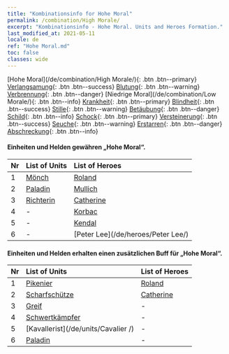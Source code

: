```yaml
---
title: "Kombinationsinfo for Hohe Moral"
permalink: /combination/High Morale/
excerpt: "Kombinationsinfo - Hohe Moral. Units and Heroes Formation."
last_modified_at: 2021-05-11
locale: de
ref: "Hohe Moral.md"
toc: false
classes: wide
---
```


  [Hohe Moral](/de/combination/High Morale/){: .btn .btn--primary} [Verlangsamung](/de/combination/Slow/){: .btn .btn--success} [Blutung](/de/combination/Bleeding/){: .btn .btn--warning} [Verbrennung](/de/combination/Burning/){: .btn .btn--danger} [Niedrige Moral](/de/combination/Low Morale/){: .btn .btn--info} [Krankheit](/de/combination/Disease/){: .btn .btn--primary} [Blindheit](/de/combination/Blind/){: .btn .btn--success} [Stille](/de/combination/Silence/){: .btn .btn--warning} [Betäubung](/de/combination/Stun/){: .btn .btn--danger} [Schild](/de/combination/Shield/){: .btn .btn--info} [Schock](/de/combination/Static/){: .btn .btn--primary} [Versteinerung](/de/combination/Petrify/){: .btn .btn--success} [Seuche](/de/combination/Plague/){: .btn .btn--warning} [Erstarren](/de/combination/Freeze/){: .btn .btn--danger} [Abschreckung](/de/combination/Deterrence/){: .btn .btn--info} 


#### Einheiten und Helden gewähren „Hohe Moral“.

  | Nr |  List of Units  | List of Heroes | 
  |:---|:----------------|:---------------| 
  | 1 | [Mönch](/de/units/Monk/) | [Roland](/de/heroes/Roland/) |
  | 2 | [Paladin](/de/units/Paladin/) | [Mullich](/de/heroes/Mullich/) |
  | 3 | [Richterin](/de/units/Judicator/) | [Catherine](/de/heroes/Catherine/) |
  | 4 | - | [Korbac](/de/heroes/Korbac/) |
  | 5 | - | [Kendal](/de/heroes/Kendal/) |
  | 6 | - | [Peter Lee](/de/heroes/Peter Lee/) |


#### Einheiten und Helden erhalten einen zusätzlichen Buff für „Hohe Moral“.

  | Nr |  List of Units  | List of Heroes | 
  |:---|:----------------|:---------------| 
  | 1 | [Pikenier](/de/units/Pikeman/) | [Roland](/de/heroes/Roland/) |
  | 2 | [Scharfschütze](/de/units/Marksman/) | [Catherine](/de/heroes/Catherine/) |
  | 3 | [Greif](/de/units/Griffin/) | - |
  | 4 | [Schwertkämpfer](/de/units/Swordsman/) | - |
  | 5 | [Kavallerist](/de/units/Cavalier /) | - |
  | 6 | [Paladin](/de/units/Paladin/) | - |
